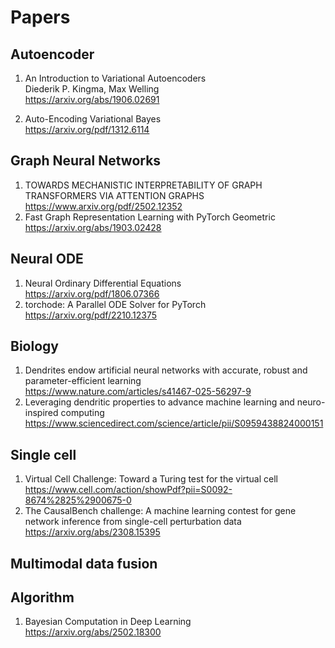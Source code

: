 # Papers

## Autoencoder

1. An Introduction to Variational Autoencoders  
   Diederik P. Kingma, Max Welling  
https://arxiv.org/abs/1906.02691

2. Auto-Encoding Variational Bayes  
https://arxiv.org/pdf/1312.6114


## Graph Neural Networks  
1. TOWARDS MECHANISTIC INTERPRETABILITY OF GRAPH TRANSFORMERS VIA ATTENTION GRAPHS  
https://www.arxiv.org/pdf/2502.12352
2. Fast Graph Representation Learning with PyTorch Geometric
https://arxiv.org/abs/1903.02428  

## Neural ODE  
1. Neural Ordinary Differential Equations  
https://arxiv.org/pdf/1806.07366  
2. torchode: A Parallel ODE Solver for PyTorch  
https://arxiv.org/pdf/2210.12375  

## Biology
1. Dendrites endow artificial neural networks with accurate, robust and parameter-efficient learning  
https://www.nature.com/articles/s41467-025-56297-9
2. Leveraging dendritic properties to advance machine learning and neuro-inspired computing
https://www.sciencedirect.com/science/article/pii/S0959438824000151  

## Single cell
1. Virtual Cell Challenge: Toward a Turing test for the virtual cell
https://www.cell.com/action/showPdf?pii=S0092-8674%2825%2900675-0
2. The CausalBench challenge: A machine learning contest for gene network inference from single-cell perturbation data
https://arxiv.org/abs/2308.15395

## Multimodal data fusion

## Algorithm  
1. Bayesian Computation in Deep Learning  
https://arxiv.org/abs/2502.18300




